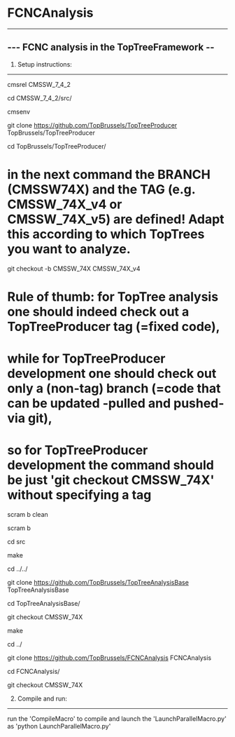 # FCNCAnalysis
--------------------------------------------
--- FCNC analysis in the TopTreeFramework --
--------------------------------------------


1) Setup instructions:
----------------------

cmsrel CMSSW_7_4_2

cd CMSSW_7_4_2/src/

cmsenv

git clone https://github.com/TopBrussels/TopTreeProducer TopBrussels/TopTreeProducer

cd TopBrussels/TopTreeProducer/

# in the next command the BRANCH (CMSSW74X) and the TAG (e.g. CMSSW_74X_v4 or CMSSW_74X_v5) are defined! Adapt this according to which TopTrees you want to analyze.
git checkout -b CMSSW_74X CMSSW_74X_v4
# Rule of thumb: for TopTree analysis one should indeed check out a TopTreeProducer tag (=fixed code), 
# while for TopTreeProducer development one should check out only a (non-tag) branch (=code that can be updated -pulled and pushed- via git),
# so for TopTreeProducer development the command should be just 'git checkout CMSSW_74X' without specifying a tag

scram b clean

scram b

cd src

make

cd ../../


git clone https://github.com/TopBrussels/TopTreeAnalysisBase TopTreeAnalysisBase

cd TopTreeAnalysisBase/

git checkout CMSSW_74X

make

cd ../


git clone https://github.com/TopBrussels/FCNCAnalysis FCNCAnalysis

cd FCNCAnalysis/

git checkout CMSSW_74X




2) Compile and run:
-------------------

run the 'CompileMacro' to compile and launch the 'LaunchParallelMacro.py' as 'python LaunchParallelMacro.py'


